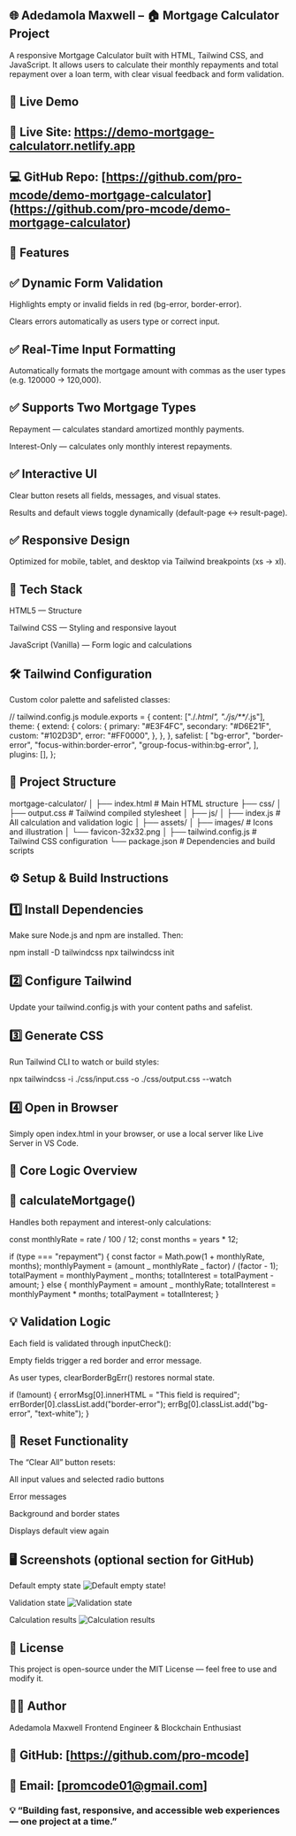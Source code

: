 ## 🌐 Adedamola Maxwell – 🏠 Mortgage Calculator Project

A responsive Mortgage Calculator built with HTML, Tailwind CSS, and JavaScript.
It allows users to calculate their monthly repayments and total repayment over a loan term, with clear visual feedback and form validation.

## 🚀 Live Demo

## 🔗 Live Site: https://demo-mortgage-calculatorr.netlify.app

## 💻 GitHub Repo: [https://github.com/pro-mcode/demo-mortgage-calculator] (https://github.com/pro-mcode/demo-mortgage-calculator)

## 🚀 Features

## ✅ Dynamic Form Validation

Highlights empty or invalid fields in red (bg-error, border-error).

Clears errors automatically as users type or correct input.

## ✅ Real-Time Input Formatting

Automatically formats the mortgage amount with commas as the user types (e.g. 120000 → 120,000).

## ✅ Supports Two Mortgage Types

Repayment — calculates standard amortized monthly payments.

Interest-Only — calculates only monthly interest repayments.

## ✅ Interactive UI

Clear button resets all fields, messages, and visual states.

Results and default views toggle dynamically (default-page ↔ result-page).

## ✅ Responsive Design

Optimized for mobile, tablet, and desktop via Tailwind breakpoints (xs → xl).

## 🧩 Tech Stack

HTML5 — Structure

Tailwind CSS — Styling and responsive layout

JavaScript (Vanilla) — Form logic and calculations

## 🛠️ Tailwind Configuration

Custom color palette and safelisted classes:

// tailwind.config.js
module.exports = {
content: ["./*.html", "./js/**/*.js"],
theme: {
extend: {
colors: {
primary: "#E3F4FC",
secondary: "#D6E21F",
custom: "#102D3D",
error: "#FF0000",
},
},
},
safelist: [
"bg-error",
"border-error",
"focus-within:border-error",
"group-focus-within:bg-error",
],
plugins: [],
};

## 📂 Project Structure

mortgage-calculator/
│
├── index.html # Main HTML structure
├── css/
│ ├── output.css # Tailwind compiled stylesheet
│
├── js/
│ ├── index.js # All calculation and validation logic
│
├── assets/
│ ├── images/ # Icons and illustration
│ └── favicon-32x32.png
│
├── tailwind.config.js # Tailwind CSS configuration
└── package.json # Dependencies and build scripts

## ⚙️ Setup & Build Instructions

## 1️⃣ Install Dependencies

Make sure Node.js and npm are installed. Then:

npm install -D tailwindcss
npx tailwindcss init

## 2️⃣ Configure Tailwind

Update your tailwind.config.js with your content paths and safelist.

## 3️⃣ Generate CSS

Run Tailwind CLI to watch or build styles:

npx tailwindcss -i ./css/input.css -o ./css/output.css --watch

## 4️⃣ Open in Browser

Simply open index.html in your browser, or use a local server like Live Server in VS Code.

## 🧮 Core Logic Overview

## 🧠 calculateMortgage()

Handles both repayment and interest-only calculations:

const monthlyRate = rate / 100 / 12;
const months = years \* 12;

if (type === "repayment") {
const factor = Math.pow(1 + monthlyRate, months);
monthlyPayment = (amount _ monthlyRate _ factor) / (factor - 1);
totalPayment = monthlyPayment _ months;
totalInterest = totalPayment - amount;
} else {
monthlyPayment = amount _ monthlyRate;
totalInterest = monthlyPayment \* months;
totalPayment = totalInterest;
}

## 💡 Validation Logic

Each field is validated through inputCheck():

Empty fields trigger a red border and error message.

As user types, clearBorderBgErr() restores normal state.

if (!amount) {
errorMsg[0].innerHTML = "This field is required";
errBorder[0].classList.add("border-error");
errBg[0].classList.add("bg-error", "text-white");
}

## 🔄 Reset Functionality

The “Clear All” button resets:

All input values and selected radio buttons

Error messages

Background and border states

Displays default view again

## 🖥️ Screenshots (optional section for GitHub)

Default empty state
![Default empty state!](https://file%2B.vscode-resource.vscode-cdn.net/var/folders/1f/qcd_m2yj7vx8q4f62vbn88pr0000gn/T/TemporaryItems/NSIRD_screencaptureui_IQwTKc/Screenshot%202025-10-24%20at%2001.12.43.png?version%3D1761264785195)

Validation state
![Validation state](https://file%2B.vscode-resource.vscode-cdn.net/var/folders/1f/qcd_m2yj7vx8q4f62vbn88pr0000gn/T/TemporaryItems/NSIRD_screencaptureui_kuTpt4/Screenshot%202025-10-24%20at%2001.14.18.png?version%3D1761264865111)

Calculation results
![Calculation results](https://file%2B.vscode-resource.vscode-cdn.net/var/folders/1f/qcd_m2yj7vx8q4f62vbn88pr0000gn/T/TemporaryItems/NSIRD_screencaptureui_XXvDvb/Screenshot%202025-10-24%20at%2001.15.57.png?version%3D1761264964001)

## 📜 License

This project is open-source under the MIT License — feel free to use and modify it.

## 🧑‍💻 Author

Adedamola Maxwell
Frontend Engineer & Blockchain Enthusiast

## 💼 GitHub: [https://github.com/pro-mcode]

## 📧 Email: [promcode01@gmail.com]

### 💡 “Building fast, responsive, and accessible web experiences — one project at a time.”
